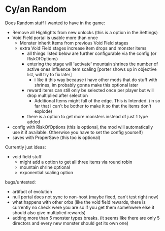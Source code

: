 # Cy/an Random

Does Random stuff I wanted to have in the game:
 - Remove all Highlights from new unlocks (this is a option in the Settings)
 - Void Field portal is usable more than once
    - Monster inherit Items from previous Void Field stages
    - extra Void Field stages increase item drops and monster items
        - all things listed below are further configurable via the config (or RiskOfOptions)
        - entering the stage will 'activate' mountain shrines the number of active ones influence item scaling [porter shows up in objective list, will try to fix later]
            - i like it this way because i have other mods that do stuff with shrines, im probably gonna make this optional later
        - reward items can still only be selected once per player but will drop multiplied after selection
            - Additional Items might fall of the edge. This is Intended. (in so far that i can't be bother to make it so that the items don't explode)
        - there is a option to get more monsters instead of just 1 type added
 - config with RiskOfOptions (this is optional, the mod will automatically use it if available. Otherwise you have to set the config yourself)
 - saves with ProperSave (this too is optional)

 Currently just ideas:
 
 - void field stuff
    - might add a option to get all three items via round robin
    - mountain shrine optional
    - exponential scaling option

bugs/untested:
- artifact of evolution
- null portal does not sync to non-host (maybe fixed, can't test right now)
- what happens with other orbs (like the void field rewards, there is currently no check were you are so if you get them somehwere else it should also give multiplied rewards)
- adding more than 5 monster types breaks. (it seems like there are only 5 directors and every new monster should get its own one)